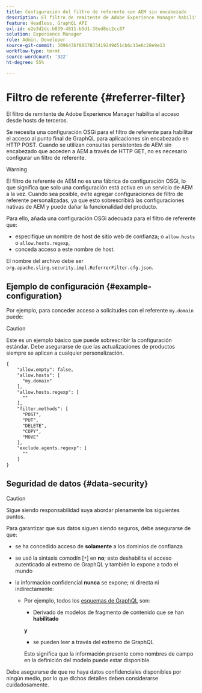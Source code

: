 ```yaml
---
title: Configuración del filtro de referente con AEM sin encabezado
description: El filtro de remitente de Adobe Experience Manager habilita el acceso desde hosts de terceros. Se necesita una configuración OSGi para el filtro de referente para habilitar el acceso al punto de conexión de GraphQL para aplicaciones sin encabezado.
feature: Headless, GraphQL API
exl-id: e2e3d2dc-b839-4811-b5d1-38ed8ec2cc87
solution: Experience Manager
role: Admin, Developer
source-git-commit: 3096436f8057833419249d51cb6c15e6c28e9e13
workflow-type: tm+mt
source-wordcount: '322'
ht-degree: 55%

---
```


# Filtro de referente {#referrer-filter}

El filtro de remitente de Adobe Experience Manager habilita el acceso desde hosts de terceros.

Se necesita una configuración OSGi para el filtro de referente para habilitar el acceso al punto final de GraphQL para aplicaciones sin encabezado en HTTP POST. Cuando se utilizan consultas persistentes de AEM sin encabezado que acceden a AEM a través de HTTP GET, no es necesario configurar un filtro de referente.

>[!WARNING]
> El filtro de referente de AEM no es una fábrica de configuración OSGi, lo que significa que solo una configuración está activa en un servicio de AEM a la vez. Cuando sea posible, evite agregar configuraciones de filtro de referente personalizadas, ya que esto sobrescribirá las configuraciones nativas de AEM y puede dañar la funcionalidad del producto.

Para ello, añada una configuración OSGi adecuada para el filtro de referente que:

* especifique un nombre de host de sitio web de confianza; o `allow.hosts` o `allow.hosts.regexp`,
* conceda acceso a este nombre de host.

El nombre del archivo debe ser `org.apache.sling.security.impl.ReferrerFilter.cfg.json`.

## Ejemplo de configuración {#example-configuration}

Por ejemplo, para conceder acceso a solicitudes con el referente `my.domain` puede:

>[!CAUTION]
>
>Este es un ejemplo básico que puede sobrescribir la configuración estándar. Debe asegurarse de que las actualizaciones de productos siempre se aplican a cualquier personalización.

```xml
{
    "allow.empty": false,
    "allow.hosts": [
      "my.domain"
    ],
    "allow.hosts.regexp": [
      ""
    ],
    "filter.methods": [
      "POST",
      "PUT",
      "DELETE",
      "COPY",
      "MOVE"
    ],
    "exclude.agents.regexp": [
      ""
    ]
}
```

## Seguridad de datos {#data-security}

>[!CAUTION]
>
>Sigue siendo responsabilidad suya abordar plenamente los siguientes puntos.

Para garantizar que sus datos siguen siendo seguros, debe asegurarse de que:

* se ha concedido acceso de **solamente** a los dominios de confianza

* se usó la sintaxis comodín [`*`] en **no**; esto deshabilita el acceso autenticado al extremo de GraphQL y también lo expone a todo el mundo

* la información confidencial **nunca** se expone; ni directa ni indirectamente:

   * Por ejemplo, todos los [esquemas de GraphQL](/help/headless/graphql-api/content-fragments.md#schema-generation) son:

      * Derivado de modelos de fragmento de contenido que se han **habilitado**

     **y**

      * se pueden leer a través del extremo de GraphQL

     Esto significa que la información presente como nombres de campo en la definición del modelo puede estar disponible.

Debe asegurarse de que no haya datos confidenciales disponibles por ningún medio, por lo que dichos detalles deben considerarse cuidadosamente.

